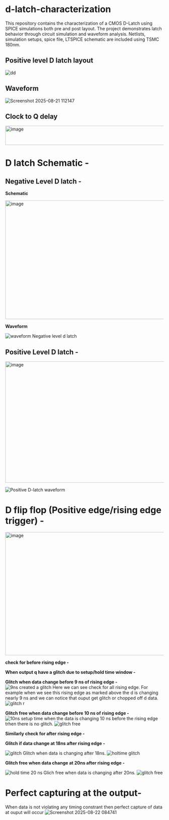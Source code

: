 # d-latch-characterization
This repository contains the characterization of a CMOS D-Latch using SPICE simulations both pre and post layout. The project demonstrates latch behavior through circuit simulation and waveform analysis. Netlists, simulation setups, spice file, LTSPICE schematic are included using TSMC 180nm.

## Positive level D latch layout

![dd](https://github.com/user-attachments/assets/6cf3694f-c301-4adb-8440-d6422be417eb)

## Waveform

![Screenshot 2025-08-21 112147](https://github.com/user-attachments/assets/0b401336-346a-4821-b2fc-7b5af71dc08c) 

## Clock to Q delay 

<img width="637" height="61" alt="image" src="https://github.com/user-attachments/assets/a5981e0b-9cdc-42c6-a5c0-4537b144cd7f" />

# D latch Schematic -

## Negative Level D latch -

**Schematic**

<img width="843" height="377" alt="image" src="https://github.com/user-attachments/assets/e6c07bfe-e9d6-4296-9583-7a70a540e51a" />

**Waveform**

![waveform Negative level d latch](https://github.com/user-attachments/assets/361d9376-1a8a-4733-a3ac-4f95b0d4cf63)

## Positive Level D latch -

<img width="879" height="385" alt="image" src="https://github.com/user-attachments/assets/bbeb19b2-a780-438a-9745-5d60fea2901a" />

![Positive D-latch waveform](https://github.com/user-attachments/assets/43ed8c1e-99f2-41c1-b12d-844347233382)

# D flip flop (Positive edge/rising edge trigger) - 

<img width="1168" height="391" alt="image" src="https://github.com/user-attachments/assets/e3e236ae-1d1e-4301-87ee-617d2ad23e3a" />

**check for before rising edge -**

**When output q have a glitch due to setup/hold time window -**

**Glitch when data change before 9 ns of rising edge -**
![9ns created a glitch](https://github.com/user-attachments/assets/2a8e470c-619e-4067-811f-b3c9b4478426)
Here we can see check for all rising edge. For example when we see this rising edge as marked above the d is changing nearly 9 ns and we can notice that ouput get glitch or chopped off d data. 
![glitch r](https://github.com/user-attachments/assets/2e095fc3-19e8-4ba4-82f3-8c92967f5178)

**Glitch free when data change before 10 ns of rising edge -**
![10ns setup time](https://github.com/user-attachments/assets/fc183cef-5cea-47c9-af3c-4679d37b90b5)
when the data is changing 10 ns before the rising edge trhen there is no glitch.
![glitch free](https://github.com/user-attachments/assets/ea4d66b2-1600-4e4e-8a03-b275ff9b9c67)


**Similarly check for after rising edge -**

**Glitch if data change at 18ns after rising edge -**

![glitch](https://github.com/user-attachments/assets/38a11b86-191c-4f72-af7d-271e283561aa)
Glitch when data is changing after 18ns.
![holtime glitch](https://github.com/user-attachments/assets/b781aa31-3bc2-4b58-94a8-d910c0d55118)

**Glitch free when data change at 20ns after rising edge -**

![hold time 20 ns ](https://github.com/user-attachments/assets/8f06f096-d274-4097-9881-c49699d396cb)
Glich free when data is changing after 20ns.
![glitch free](https://github.com/user-attachments/assets/ceb71747-8bec-4f57-8b18-c08931c16cf4)

# Perfect capturing at the output- 
When data is not violating any timing constrant then perfect capture of data at ouput will occur
![Screenshot 2025-08-22 084741](https://github.com/user-attachments/assets/d3471472-e3e4-4b3a-94a1-1463755adbbf)











